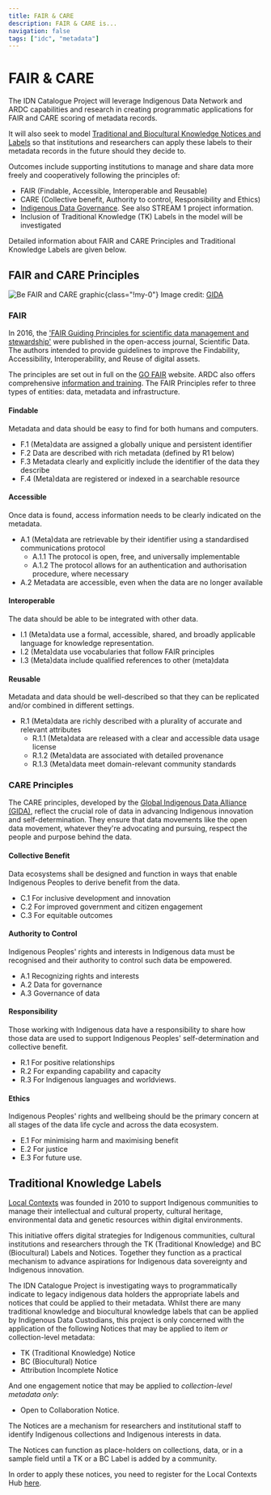 ```yaml
---
title: FAIR & CARE
description: FAIR & CARE is...
navigation: false
tags: ["idc", "metadata"]
---
```


# FAIR & CARE
The IDN Catalogue Project will leverage Indigenous Data Network and ARDC capabilities and research in creating programmatic applications for FAIR and CARE scoring of metadata records.

It will also seek to model [Traditional and Biocultural Knowledge Notices and Labels](https://localcontexts.org/notices/aboutnotices/) so that institutions and researchers can apply these labels to their metadata records in the future should they decide to.

Outcomes include supporting institutions to manage and share data more freely and cooperatively following the principles of:
- FAIR (Findable, Accessible, Interoperable and Reusable)
- CARE (Collective benefit, Authority to control, Responsibility and Ethics)
- [Indigenous Data Governance](https://pursuit.unimelb.edu.au/articles/indigenous-data-governance-for-the-21st-century). See also STREAM 1 project information.
- Inclusion of Traditional Knowledge (TK) Labels in the model will be investigated

Detailed information about FAIR and CARE Principles and Traditional Knowledge Labels are given below.

## FAIR and CARE Principles

![Be FAIR and CARE graphic](/img/fair_and_care.png){class="!my-0"}
Image credit: [GIDA](https://www.gida-global.org/care)

### FAIR
In 2016, the ['FAIR Guiding Principles for scientific data management and stewardship'](https://doi.org/10.1038/sdata.2016.18) were published in the open-access journal, Scientific Data. The authors intended to provide guidelines to improve the Findability, Accessibility, Interoperability, and Reuse of digital assets.

The principles are set out in full on the [GO FAIR](https://www.go-fair.org/fair-principles/) website. ARDC also offers comprehensive [information and training](https://ardc.edu.au/resource/fair-data/). The FAIR Principles refer to three types of entities: data, metadata and infrastructure.

#### Findable
Metadata and data should be easy to find for both humans and computers.

- F.1 (Meta)data are assigned a globally unique and persistent identifier
- F.2 Data are described with rich metadata (defined by R1 below)
- F.3 Metadata clearly and explicitly include the identifier of the data they describe
- F.4 (Meta)data are registered or indexed in a searchable resource

#### Accessible
Once data is found, access information needs to be clearly indicated on the metadata.

- A.1 (Meta)data are retrievable by their identifier using a standardised communications protocol
    - A.1.1 The protocol is open, free, and universally implementable
    - A.1.2 The protocol allows for an authentication and authorisation procedure, where necessary
- A.2 Metadata are accessible, even when the data are no longer available

#### Interoperable
The data should be able to be integrated with other data.

- I.1 (Meta)data use a formal, accessible, shared, and broadly applicable language for knowledge representation.
- I.2 (Meta)data use vocabularies that follow FAIR principles
- I.3 (Meta)data include qualified references to other (meta)data

#### Reusable
Metadata and data should be well-described so that they can be replicated and/or combined in different settings.

- R.1 (Meta)data are richly described with a plurality of accurate and relevant attributes
    - R.1.1 (Meta)data are released with a clear and accessible data usage license
    - R.1.2 (Meta)data are associated with detailed provenance
    - R.1.3 (Meta)data meet domain-relevant community standards

### CARE Principles
The CARE principles, developed by the [Global Indigenous Data Alliance (GIDA)](https://www.gida-global.org/care), reflect the crucial role of data in advancing Indigenous innovation and self-determination. They ensure that data movements like the open data movement, whatever they're advocating and pursuing, respect the people and purpose behind the data.

#### Collective Benefit
Data ecosystems shall be designed and function in ways that enable Indigenous Peoples to derive benefit from the data.

- C.1 For inclusive development and innovation
- C.2 For improved government and citizen engagement
- C.3 For equitable outcomes

#### Authority to Control
Indigenous Peoples' rights and interests in Indigenous data must be recognised and their authority to control such data be empowered.

- A.1 Recognizing rights and interests
- A.2 Data for governance
- A.3 Governance of data

#### Responsibility
Those working with Indigenous data have a responsibility to share how those data are used to support Indigenous Peoples' self-determination and collective benefit.

- R.1 For positive relationships
- R.2 For expanding capability and capacity
- R.3 For Indigenous languages and worldviews.

#### Ethics
Indigenous Peoples' rights and wellbeing should be the primary concern at all stages of the data life cycle and across the data ecosystem.

- E.1 For minimising harm and maximising benefit
- E.2 For justice
- E.3 For future use.

## Traditional Knowledge Labels
[Local Contexts](https://localcontexts.org/) was founded in 2010 to support Indigenous communities to manage their intellectual and cultural property, cultural heritage, environmental data and genetic resources within digital environments.

This initiative offers digital strategies for Indigenous communities, cultural institutions and researchers through the TK (Traditional Knowledge) and BC (Biocultural) Labels and Notices. Together they function as a practical mechanism to advance aspirations for Indigenous data sovereignty and Indigenous innovation.

The IDN Catalogue Project is investigating ways to programmatically indicate to legacy indigenous data holders the appropriate labels and notices that could be applied to their metadata. Whilst there are many traditional knowledge and biocultural knowledge labels that can be applied by Indigenous Data Custodians, this project is only concerned with the application of the following Notices that may be applied to item <i>or</i> collection-level metadata:
- TK (Traditional Knowledge) Notice
- BC (Biocultural) Notice
- Attribution Incomplete Notice

And one engagement notice that may be applied to <i>collection-level metadata only</i>:
- Open to Collaboration Notice.

The Notices are a mechanism for researchers and institutional staff to identify Indigenous collections and Indigenous interests in data.

The Notices can function as place-holders on collections, data, or in a sample field until a TK or a BC Label is added by a community.

In order to apply these notices, you need to register for the Local Contexts Hub [here](https://localcontexts.org/tk-label-hub/).